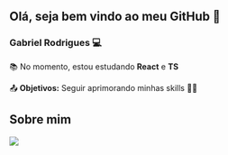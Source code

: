 ## Olá, seja bem vindo ao meu GitHub 👋

### Gabriel Rodrigues :computer:

:books: No momento, estou estudando  **React** e **TS**

:outbox_tray: **Objetivos:** Seguir aprimorando  minhas skills :man_technologist:



## Sobre mim

[<img src="https://img.shields.io/badge/linkedin-%230077B5.svg?&style=for-the-badge&logo=linkedin&logoColor=white" />](https://www.linkedin.com/in/gabriel-gomes-rodrigues/)

